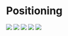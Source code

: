# Positioning

<img src="https://assets.exercism.org/bootcamp/diagrams/css/positioning-1.png" class="diagram"/>
<img src="https://assets.exercism.org/bootcamp/diagrams/css/positioning-2.png" class="diagram"/>
<img src="https://assets.exercism.org/bootcamp/diagrams/css/positioning-3.png" class="diagram"/>
<img src="https://assets.exercism.org/bootcamp/diagrams/css/positioning-4.png" class="diagram"/>
<img src="https://assets.exercism.org/bootcamp/diagrams/css/positioning-5.png" class="diagram"/>
